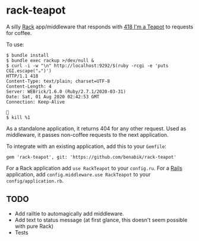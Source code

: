 # rack-teapot

A silly [Rack](https://rack.github.io) app/middleware that responds with [418
I'm a Teapot](https://developer.mozilla.org/en-US/docs/Web/HTTP/Status/418) to
requests for coffee.

To use:

```
$ bundle install
$ bundle exec rackup >/dev/null &
$ curl -i -w "\n" http://localhost:9292/$(ruby -rcgi -e 'puts CGI.escape("☕️")')
HTTP/1.1 418
Content-Type: text/plain; charset=UTF-8
Content-Length: 4
Server: WEBrick/1.6.0 (Ruby/2.7.1/2020-03-31)
Date: Sat, 01 Aug 2020 02:42:53 GMT
Connection: Keep-Alive

🍵
$ kill %1
```

As a standalone application, it returns 404 for any other request.  Used as
middleware, it passes non-coffee requests to the next application.

To integrate with an existing application, add this to your `Gemfile`:

```
gem 'rack-teapot', git: 'https://github.com/benabik/rack-teapot'
```

For a Rack application add `use RackTeapot` to your `config.ru`.  For a
[Rails](https://rubyonrails.org) application, add `config.middleware.use
RackTeapot` to your `config/application.rb`.

## TODO

* Add railtie to automagically add middleware.
* Add text to status message (at first glance, this doesn't seem possible with pure Rack)
* Tests
